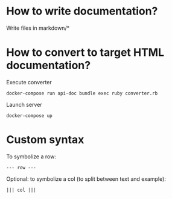 # How to write documentation?

Write files in markdown/*

# How to convert to target HTML documentation?

Execute converter

```
docker-compose run api-doc bundle exec ruby converter.rb
```

Launch server
```
docker-compose up
```

# Custom syntax

To symbolize a row:
```
--- row ---
```

Optional: to symbolize a col (to split between text and example):
```
||| col |||
```
